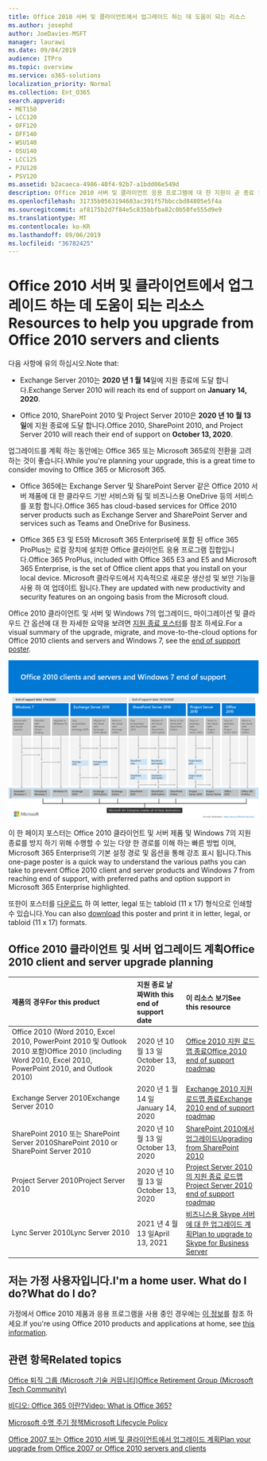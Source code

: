 ```yaml
---
title: Office 2010 서버 및 클라이언트에서 업그레이드 하는 데 도움이 되는 리소스
ms.author: josephd
author: JoeDavies-MSFT
manager: laurawi
ms.date: 09/04/2019
audience: ITPro
ms.topic: overview
ms.service: o365-solutions
localization_priority: Normal
ms.collection: Ent_O365
search.appverid:
- MET150
- LCC120
- OFF120
- OFF140
- WSU140
- OSU140
- LCC125
- PJU120
- PSV120
ms.assetid: b2acaeca-4986-40f4-92b7-a1bdd06e549d
description: Office 2010 서버 및 클라이언트 응용 프로그램에 대 한 지원이 곧 종료 되며 사용자 지정 지원 계약을 사용할 수 없습니다. 이 문서를 사용 하 여 업그레이드 계획을 시작 합니다.
ms.openlocfilehash: 31735b0563194603ac391f57bbccbd84805e5f4a
ms.sourcegitcommit: af8175b2d7f84e5c835bbfba82c0b50fe555d9e9
ms.translationtype: MT
ms.contentlocale: ko-KR
ms.lasthandoff: 09/06/2019
ms.locfileid: "36782425"
---
```

# <a name="resources-to-help-you-upgrade-from-office-2010-servers-and-clients"></a><span data-ttu-id="fc0eb-104">Office 2010 서버 및 클라이언트에서 업그레이드 하는 데 도움이 되는 리소스</span><span class="sxs-lookup"><span data-stu-id="fc0eb-104">Resources to help you upgrade from Office 2010 servers and clients</span></span>

<span data-ttu-id="fc0eb-105">다음 사항에 유의 하십시오.</span><span class="sxs-lookup"><span data-stu-id="fc0eb-105">Note that:</span></span>

- <span data-ttu-id="fc0eb-106">Exchange Server 2010는 **2020 년 1 월 14**일에 지원 종료에 도달 합니다.</span><span class="sxs-lookup"><span data-stu-id="fc0eb-106">Exchange Server 2010 will reach its end of support on **January 14, 2020**.</span></span> 

- <span data-ttu-id="fc0eb-107">Office 2010, SharePoint 2010 및 Project Server 2010은 **2020 년 10 월 13 일**에 지원 종료에 도달 합니다.</span><span class="sxs-lookup"><span data-stu-id="fc0eb-107">Office 2010, SharePoint 2010, and Project Server 2010 will reach their end of support on **October 13, 2020**.</span></span> 

<span data-ttu-id="fc0eb-108">업그레이드를 계획 하는 동안에는 Office 365 또는 Microsoft 365로의 전환을 고려 하는 것이 좋습니다.</span><span class="sxs-lookup"><span data-stu-id="fc0eb-108">While you're planning your upgrade, this is a great time to consider moving to Office 365 or Microsoft 365.</span></span> 

- <span data-ttu-id="fc0eb-109">Office 365에는 Exchange Server 및 SharePoint Server 같은 Office 2010 서버 제품에 대 한 클라우드 기반 서비스와 팀 및 비즈니스용 OneDrive 등의 서비스를 포함 합니다.</span><span class="sxs-lookup"><span data-stu-id="fc0eb-109">Office 365 has cloud-based services for Office 2010 server products such as Exchange Server and SharePoint Server and services such as Teams and OneDrive for Business.</span></span> 

- <span data-ttu-id="fc0eb-110">Office 365 E3 및 E5와 Microsoft 365 Enterprise에 포함 된 office 365 ProPlus는 로컬 장치에 설치한 Office 클라이언트 응용 프로그램 집합입니다.</span><span class="sxs-lookup"><span data-stu-id="fc0eb-110">Office 365 ProPlus, included with Office 365 E3 and E5 and Microsoft 365 Enterprise, is the set of Office client apps that you install on your local device.</span></span> <span data-ttu-id="fc0eb-111">Microsoft 클라우드에서 지속적으로 새로운 생산성 및 보안 기능을 사용 하 여 업데이트 됩니다.</span><span class="sxs-lookup"><span data-stu-id="fc0eb-111">They are updated with new productivity and security features on an ongoing basis from the Microsoft cloud.</span></span>

<span data-ttu-id="fc0eb-112">Office 2010 클라이언트 및 서버 및 Windows 7의 업그레이드, 마이그레이션 및 클라우드 간 옵션에 대 한 자세한 요약을 보려면 [지원 종료 포스터](./media/upgrade-from-office-2010-servers-and-products/Office2010Windows7EndOfSupport.pdf)를 참조 하세요.</span><span class="sxs-lookup"><span data-stu-id="fc0eb-112">For a visual summary of the upgrade, migrate, and move-to-the-cloud options for Office 2010 clients and servers and Windows 7, see the [end of support poster](./media/upgrade-from-office-2010-servers-and-products/Office2010Windows7EndOfSupport.pdf).</span></span>

![](./media/upgrade-from-office-2010-servers-and-products/office2010-windows7-end-of-support.png)

<span data-ttu-id="fc0eb-113">이 한 페이지 포스터는 Office 2010 클라이언트 및 서버 제품 및 Windows 7의 지원 종료를 방지 하기 위해 수행할 수 있는 다양 한 경로를 이해 하는 빠른 방법 이며, Microsoft 365 Enterprise의 기본 설정 경로 및 옵션을 통해 강조 표시 됩니다.</span><span class="sxs-lookup"><span data-stu-id="fc0eb-113">This one-page poster is a quick way to understand the various paths you can take to prevent Office 2010 client and server products and Windows 7 from reaching end of support, with preferred paths and option support in Microsoft 365 Enterprise highlighted.</span></span>

<span data-ttu-id="fc0eb-114">또한이 포스터를 [다운로드](https://github.com/MicrosoftDocs/microsoft-365-docs/raw/public/microsoft-365/enterprise/media/migration-microsoft-365-enterprise-workload/Office2010Windows7EndOfSupport.pdf) 하 여 letter, legal 또는 tabloid (11 x 17) 형식으로 인쇄할 수 있습니다.</span><span class="sxs-lookup"><span data-stu-id="fc0eb-114">You can also [download](https://github.com/MicrosoftDocs/microsoft-365-docs/raw/public/microsoft-365/enterprise/media/migration-microsoft-365-enterprise-workload/Office2010Windows7EndOfSupport.pdf) this poster and print it in letter, legal, or tabloid (11 x 17) formats.</span></span>
      
## <a name="office-2010-client-and-server-upgrade-planning"></a><span data-ttu-id="fc0eb-115">Office 2010 클라이언트 및 서버 업그레이드 계획</span><span class="sxs-lookup"><span data-stu-id="fc0eb-115">Office 2010 client and server upgrade planning</span></span>
  
|<span data-ttu-id="fc0eb-116">**제품의 경우**</span><span class="sxs-lookup"><span data-stu-id="fc0eb-116">**For this product**</span></span>|<span data-ttu-id="fc0eb-117">**지원 종료 날짜**</span><span class="sxs-lookup"><span data-stu-id="fc0eb-117">**With this end of support date**</span></span>|<span data-ttu-id="fc0eb-118">**이 리소스 보기**</span><span class="sxs-lookup"><span data-stu-id="fc0eb-118">**See this resource**</span></span>|
|:-----|:-----|:-----|
|<span data-ttu-id="fc0eb-119">Office 2010 (Word 2010, Excel 2010, PowerPoint 2010 및 Outlook 2010 포함)</span><span class="sxs-lookup"><span data-stu-id="fc0eb-119">Office 2010 (including Word 2010, Excel 2010, PowerPoint 2010, and Outlook 2010)</span></span>  <br/> | <span data-ttu-id="fc0eb-120">2020 년 10 월 13 일</span><span class="sxs-lookup"><span data-stu-id="fc0eb-120">October 13, 2020</span></span> |[<span data-ttu-id="fc0eb-121">Office 2010 지원 로드맵 종료</span><span class="sxs-lookup"><span data-stu-id="fc0eb-121">Office 2010 end of support roadmap</span></span>](https://docs.microsoft.com/DeployOffice/office-2010-end-support-roadmap) <br/> |
|<span data-ttu-id="fc0eb-122">Exchange Server 2010</span><span class="sxs-lookup"><span data-stu-id="fc0eb-122">Exchange Server 2010</span></span>  <br/> | <span data-ttu-id="fc0eb-123">2020 년 1 월 14 일</span><span class="sxs-lookup"><span data-stu-id="fc0eb-123">January 14, 2020</span></span>  |[<span data-ttu-id="fc0eb-124">Exchange 2010 지원 로드맵 종료</span><span class="sxs-lookup"><span data-stu-id="fc0eb-124">Exchange 2010 end of support roadmap</span></span>](exchange-2010-end-of-support.md) <br/> |
|<span data-ttu-id="fc0eb-125">SharePoint 2010 또는 SharePoint Server 2010</span><span class="sxs-lookup"><span data-stu-id="fc0eb-125">SharePoint 2010 or SharePoint Server 2010</span></span>  <br/> | <span data-ttu-id="fc0eb-126">2020 년 10 월 13 일</span><span class="sxs-lookup"><span data-stu-id="fc0eb-126">October 13, 2020</span></span> |[<span data-ttu-id="fc0eb-127">SharePoint 2010에서 업그레이드</span><span class="sxs-lookup"><span data-stu-id="fc0eb-127">Upgrading from SharePoint 2010</span></span>](upgrade-from-sharepoint-2010.md) <br/> |
|<span data-ttu-id="fc0eb-128">Project Server 2010</span><span class="sxs-lookup"><span data-stu-id="fc0eb-128">Project Server 2010</span></span> <br/> | <span data-ttu-id="fc0eb-129">2020 년 10 월 13 일</span><span class="sxs-lookup"><span data-stu-id="fc0eb-129">October 13, 2020</span></span> | [<span data-ttu-id="fc0eb-130">Project Server 2010의 지원 종료 로드맵</span><span class="sxs-lookup"><span data-stu-id="fc0eb-130">Project Server 2010 end of support roadmap</span></span>](project-server-2010-end-of-support.md) <br/> |
|<span data-ttu-id="fc0eb-131">Lync Server 2010</span><span class="sxs-lookup"><span data-stu-id="fc0eb-131">Lync Server 2010</span></span> <br/> | <span data-ttu-id="fc0eb-132">2021 년 4 월 13 일</span><span class="sxs-lookup"><span data-stu-id="fc0eb-132">April 13, 2021</span></span> | [<span data-ttu-id="fc0eb-133">비즈니스용 Skype 서버에 대 한 업그레이드 계획</span><span class="sxs-lookup"><span data-stu-id="fc0eb-133">Plan to upgrade to Skype for Business Server</span></span>](https://docs.microsoft.com/skypeforbusiness/plan-your-deployment/upgrade) <br/> |
    
## <a name="im-a-home-user-what-do-i-do"></a><span data-ttu-id="fc0eb-134">저는 가정 사용자입니다.</span><span class="sxs-lookup"><span data-stu-id="fc0eb-134">I'm a home user.</span></span> <span data-ttu-id="fc0eb-135">What do I do?</span><span class="sxs-lookup"><span data-stu-id="fc0eb-135">What do I do?</span></span>

<span data-ttu-id="fc0eb-136">가정에서 Office 2010 제품과 응용 프로그램을 사용 중인 경우에는 [이 정보](plan-upgrade-previous-versions-office.md#im-a-home-user-what-do-i-do)를 참조 하세요.</span><span class="sxs-lookup"><span data-stu-id="fc0eb-136">If you're using Office 2010 products and applications at home, see [this information](plan-upgrade-previous-versions-office.md#im-a-home-user-what-do-i-do).</span></span>

## <a name="related-topics"></a><span data-ttu-id="fc0eb-137">관련 항목</span><span class="sxs-lookup"><span data-stu-id="fc0eb-137">Related topics</span></span>

[<span data-ttu-id="fc0eb-138">Office 퇴직 그룹 (Microsoft 기술 커뮤니티)</span><span class="sxs-lookup"><span data-stu-id="fc0eb-138">Office Retirement Group (Microsoft Tech Community)</span></span>](https://go.microsoft.com/fwlink/?linkid=842065)
  
[<span data-ttu-id="fc0eb-139">비디오: Office 365 이란?</span><span class="sxs-lookup"><span data-stu-id="fc0eb-139">Video: What is Office 365?</span></span>](https://support.office.com/article/847caf12-2589-452c-8aca-1c009797678b.aspx)
  
[<span data-ttu-id="fc0eb-140">Microsoft 수명 주기 정책</span><span class="sxs-lookup"><span data-stu-id="fc0eb-140">Microsoft Lifecycle Policy</span></span>](https://go.microsoft.com/fwlink/?linkid=865200)

[<span data-ttu-id="fc0eb-141">Office 2007 또는 Office 2010 서버 및 클라이언트에서 업그레이드 계획</span><span class="sxs-lookup"><span data-stu-id="fc0eb-141">Plan your upgrade from Office 2007 or Office 2010 servers and clients</span></span>](plan-upgrade-previous-versions-office.md)

